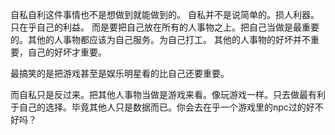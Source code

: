 自私自利这件事情也不是想做到就能做到的。
自私并不是说简单的。损人利器。只在乎自己的利益。
而是要把自己放在所有的人事物之上。把自己当做是最重要的。其他的人事物都应该为自己服务。为自己打工。
其他的人事物的好坏并不重要，自己的好坏才重要。

最搞笑的是把游戏甚至是娱乐明星看的比自己还要重要。

而自私只是反过来。把其他人事物当做是游戏来看。像玩游戏一样。只去做最有利于自己的选择。毕竟其他人只是数据而已。你会去在乎一个游戏里的npc过的好不好吗？